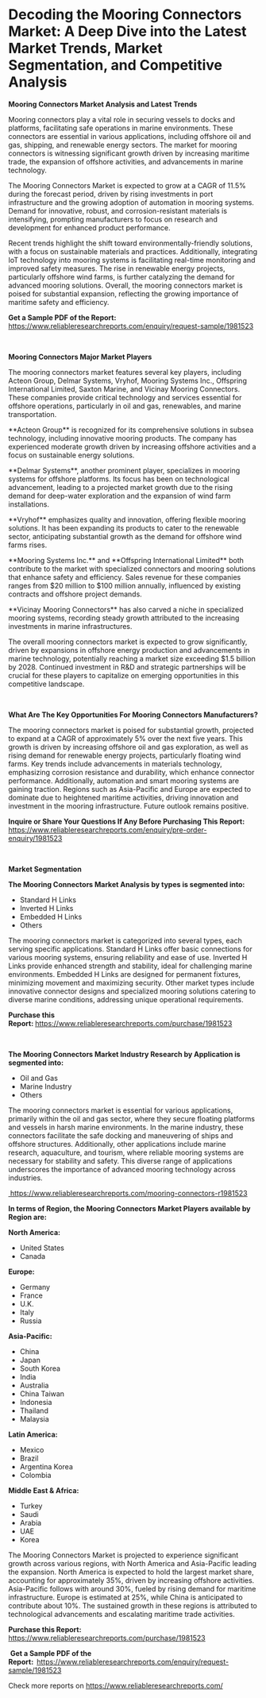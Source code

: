 <p><h1>Decoding the Mooring Connectors Market: A Deep Dive into the Latest Market Trends, Market Segmentation, and Competitive Analysis</h1></p><p><strong>Mooring Connectors Market Analysis and Latest Trends</strong></p>
<p><p>Mooring connectors play a vital role in securing vessels to docks and platforms, facilitating safe operations in marine environments. These connectors are essential in various applications, including offshore oil and gas, shipping, and renewable energy sectors. The market for mooring connectors is witnessing significant growth driven by increasing maritime trade, the expansion of offshore activities, and advancements in marine technology.</p><p>The Mooring Connectors Market is expected to grow at a CAGR of 11.5% during the forecast period, driven by rising investments in port infrastructure and the growing adoption of automation in mooring systems. Demand for innovative, robust, and corrosion-resistant materials is intensifying, prompting manufacturers to focus on research and development for enhanced product performance. </p><p>Recent trends highlight the shift toward environmentally-friendly solutions, with a focus on sustainable materials and practices. Additionally, integrating IoT technology into mooring systems is facilitating real-time monitoring and improved safety measures. The rise in renewable energy projects, particularly offshore wind farms, is further catalyzing the demand for advanced mooring solutions. Overall, the mooring connectors market is poised for substantial expansion, reflecting the growing importance of maritime safety and efficiency.</p></p>
<p><strong>Get a Sample PDF of the Report:&nbsp;</strong> <a href="https://www.reliableresearchreports.com/enquiry/request-sample/1981523?utm_campaign=2215&utm_medium=2&utm_source=Github&utm_content=ia&utm_term=10042025&utm_id=mooring-connectors">https://www.reliableresearchreports.com/enquiry/request-sample/1981523</a></p>
<p>&nbsp;</p>
<p><strong>Mooring Connectors Major Market Players</strong></p>
<p><p>The mooring connectors market features several key players, including Acteon Group, Delmar Systems, Vryhof, Mooring Systems Inc., Offspring International Limited, Saxton Marine, and Vicinay Mooring Connectors. These companies provide critical technology and services essential for offshore operations, particularly in oil and gas, renewables, and marine transportation.</p><p>**Acteon Group** is recognized for its comprehensive solutions in subsea technology, including innovative mooring products. The company has experienced moderate growth driven by increasing offshore activities and a focus on sustainable energy solutions. </p><p>**Delmar Systems**, another prominent player, specializes in mooring systems for offshore platforms. Its focus has been on technological advancement, leading to a projected market growth due to the rising demand for deep-water exploration and the expansion of wind farm installations.</p><p>**Vryhof** emphasizes quality and innovation, offering flexible mooring solutions. It has been expanding its products to cater to the renewable sector, anticipating substantial growth as the demand for offshore wind farms rises.</p><p>**Mooring Systems Inc.** and **Offspring International Limited** both contribute to the market with specialized connectors and mooring solutions that enhance safety and efficiency. Sales revenue for these companies ranges from $20 million to $100 million annually, influenced by existing contracts and offshore project demands.</p><p>**Vicinay Mooring Connectors** has also carved a niche in specialized mooring systems, recording steady growth attributed to the increasing investments in marine infrastructures.</p><p>The overall mooring connectors market is expected to grow significantly, driven by expansions in offshore energy production and advancements in marine technology, potentially reaching a market size exceeding $1.5 billion by 2028. Continued investment in R&D and strategic partnerships will be crucial for these players to capitalize on emerging opportunities in this competitive landscape.</p></p>
<p>&nbsp;</p>
<p><strong>What Are The Key Opportunities For Mooring Connectors Manufacturers?</strong></p>
<p><p>The mooring connectors market is poised for substantial growth, projected to expand at a CAGR of approximately 5% over the next five years. This growth is driven by increasing offshore oil and gas exploration, as well as rising demand for renewable energy projects, particularly floating wind farms. Key trends include advancements in materials technology, emphasizing corrosion resistance and durability, which enhance connector performance. Additionally, automation and smart mooring systems are gaining traction. Regions such as Asia-Pacific and Europe are expected to dominate due to heightened maritime activities, driving innovation and investment in the mooring infrastructure. Future outlook remains positive.</p></p>
<p><strong>Inquire or Share Your Questions If Any Before Purchasing This Report:</strong> <a href="https://www.reliableresearchreports.com/enquiry/pre-order-enquiry/1981523?utm_campaign=2215&utm_medium=2&utm_source=Github&utm_content=ia&utm_term=10042025&utm_id=mooring-connectors">https://www.reliableresearchreports.com/enquiry/pre-order-enquiry/1981523</a></p>
<p>&nbsp;</p>
<p><strong>Market Segmentation</strong></p>
<p><strong>The Mooring Connectors Market Analysis by types is segmented into:</strong></p>
<p><ul><li>Standard H Links</li><li>Inverted H Links</li><li>Embedded H Links</li><li>Others</li></ul></p>
<p><p>The mooring connectors market is categorized into several types, each serving specific applications. Standard H Links offer basic connections for various mooring systems, ensuring reliability and ease of use. Inverted H Links provide enhanced strength and stability, ideal for challenging marine environments. Embedded H Links are designed for permanent fixtures, minimizing movement and maximizing security. Other market types include innovative connector designs and specialized mooring solutions catering to diverse marine conditions, addressing unique operational requirements.</p></p>
<p><strong>Purchase this Report:&nbsp;</strong><a href="https://www.reliableresearchreports.com/purchase/1981523?utm_campaign=2215&utm_medium=2&utm_source=Github&utm_content=ia&utm_term=10042025&utm_id=mooring-connectors">https://www.reliableresearchreports.com/purchase/1981523</a></p>
<p>&nbsp;</p>
<p><strong>The Mooring Connectors Market Industry Research by Application is segmented into:</strong></p>
<p><ul><li>Oil and Gas</li><li>Marine Industry</li><li>Others</li></ul></p>
<p><p>The mooring connectors market is essential for various applications, primarily within the oil and gas sector, where they secure floating platforms and vessels in harsh marine environments. In the marine industry, these connectors facilitate the safe docking and maneuvering of ships and offshore structures. Additionally, other applications include marine research, aquaculture, and tourism, where reliable mooring systems are necessary for stability and safety. This diverse range of applications underscores the importance of advanced mooring technology across industries.</p></p>
<p><a href="https://www.reliableresearchreports.com/mooring-connectors-r1981523?utm_campaign=2215&utm_medium=2&utm_source=Github&utm_content=ia&utm_term=10042025&utm_id=mooring-connectors">&nbsp;https://www.reliableresearchreports.com/mooring-connectors-r1981523</a></p>
<p><strong>In terms of Region, the Mooring Connectors Market Players available by Region are:</strong></p>
<p>
    <p> <strong> North America: </strong>
        <ul>
            <li>United States</li>
            <li>Canada</li>
        </ul>
        </p> 
    <p> <strong> Europe: </strong>
        <ul>
            <li>Germany</li>
            <li>France</li>
            <li>U.K.</li>
            <li>Italy</li>
            <li>Russia</li>
        </ul>
        </p> 
    <p> <strong> Asia-Pacific: </strong>
        <ul>
            <li>China</li>
            <li>Japan</li>
            <li>South Korea</li>
            <li>India</li>
            <li>Australia</li>
            <li>China Taiwan</li>
            <li>Indonesia</li>
            <li>Thailand</li>
            <li>Malaysia</li>
        </ul>
        </p> 
    <p> <strong> Latin America: </strong>
        <ul>
            <li>Mexico</li>
            <li>Brazil</li>
            <li>Argentina Korea</li>
            <li>Colombia</li>
        </ul>
        </p> 
    <p> <strong> Middle East & Africa: </strong>
        <ul>
            <li>Turkey</li>
            <li>Saudi</li>
            <li>Arabia</li>
            <li>UAE</li>
            <li>Korea</li>
        </ul>
    </p>
    </p>
<p><p>The Mooring Connectors Market is projected to experience significant growth across various regions, with North America and Asia-Pacific leading the expansion. North America is expected to hold the largest market share, accounting for approximately 35%, driven by increasing offshore activities. Asia-Pacific follows with around 30%, fueled by rising demand for maritime infrastructure. Europe is estimated at 25%, while China is anticipated to contribute about 10%. The sustained growth in these regions is attributed to technological advancements and escalating maritime trade activities.</p></p>
<p><strong>Purchase this Report: </strong><a href="https://www.reliableresearchreports.com/purchase/1981523?utm_campaign=2215&utm_medium=2&utm_source=Github&utm_content=ia&utm_term=10042025&utm_id=mooring-connectors">https://www.reliableresearchreports.com/purchase/1981523</a></p>
<p>&nbsp;<strong>Get a Sample PDF of the Report:&nbsp;&nbsp;</strong><a href="https://www.reliableresearchreports.com/enquiry/request-sample/1981523?utm_campaign=2215&utm_medium=2&utm_source=Github&utm_content=ia&utm_term=10042025&utm_id=mooring-connectors">https://www.reliableresearchreports.com/enquiry/request-sample/1981523</a></p>
<p><strong></strong></p>
<p>Check more reports on <a href="https://www.reliableresearchreports.com/?utm_campaign=2215&utm_medium=2&utm_source=Github&utm_content=ia&utm_term=10042025&utm_id=mooring-connectors">https://www.reliableresearchreports.com/</a></p>